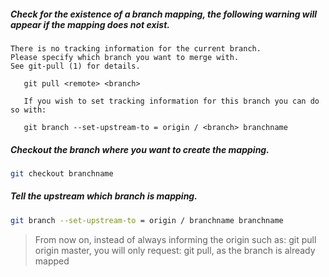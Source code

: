 ##### Check for the existence of a branch mapping, the following warning will appear if the mapping does not exist.

```
There is no tracking information for the current branch.
Please specify which branch you want to merge with.
See git-pull (1) for details.

   git pull <remote> <branch>

   If you wish to set tracking information for this branch you can do so with:

   git branch --set-upstream-to = origin / <branch> branchname
 ```

##### Checkout the branch where you want to create the mapping.

``` bash
git checkout branchname
```

##### Tell the upstream which branch is mapping.
``` bash
git branch --set-upstream-to = origin / branchname branchname
```

> From now on, instead of always informing the origin such as: git pull origin master, you will only request: git pull, as the branch is already mapped
